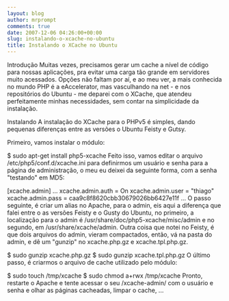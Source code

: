 ```yaml
---
layout: blog
author: mrprompt
comments: true
date: 2007-12-06 04:26:00+00:00
slug: instalando-o-xcache-no-ubuntu
title: Instalando o XCache no Ubuntu
---
```


Introdução Muitas vezes, precisamos gerar um cache a nível de código para nossas aplicações, pra evitar uma carga tão grande em servidores muito acessados. Opções não faltam por aí, e ao meu ver, a mais conhecida no mundo PHP é a eAccelerator, mas vasculhando na net - e nos repositórios do Ubuntu - me deparei com o XCache, que atendeu perfeitamente minhas necessidades, sem contar na simplicidade da instalação.

Instalando A instalação do XCache para o PHPv5 é simples, dando pequenas diferenças entre as versões o Ubuntu Feisty e Gutsy.

Primeiro, vamos instalar o módulo:

$ sudo apt-get install php5-xcache
Feito isso, vamos editar o arquivo /etc/php5/conf.d/xcache.ini para definirmos um usuário e senha para a página de administração, o meu eu deixei da seguinte forma, com a senha "testando" em MD5:

[xcache.admin]
...
xcache.admin.auth = On
xcache.admin.user = "thiago"
xcache.admin.pass = caa9c8f8620cbb30679026bb6427e11f
...
O passo seguinte, é criar um alias no Apache, para o admin, eis aqui a diferença que falei entre o as versões Feisty e o Gusty do Ubuntu, no primeiro, a localização para o admin é /usr/share/doc/php5-xcache/misc/admin e no segundo, em /usr/share/xcache/admin. Outra coisa que notei no Feisty, é que dois arquivos do admin, vieram compactados, então, vá na pasta do admin, e dê um "gunzip" no xcache.php.gz e xcache.tpl.php.gz.

$ sudo gunzip xcache.php.gz
$ sudo gunzip  xcache.tpl.php.gz
O último passo, é criarmos o arquivo de cache utilizado pelo módulo:

$ sudo touch /tmp/xcache
$ sudo chmod a+rwx /tmp/xcache
Pronto, restarte o Apache e tente acessar o seu /xcache-admin/ com o usuário e senha e olhar as páginas cacheadas, limpar o cache, ...
